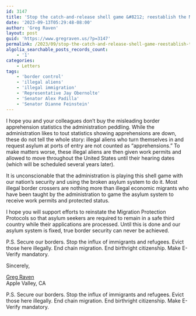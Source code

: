 ```yaml
---
id: 3147
title: 'Stop the catch-and-release shell game &#8212; reestablish the Migration Protection Protocols!'
date: '2023-09-13T05:29:48-08:00'
author: 'Greg Raven'
layout: post
guid: 'https://www.gregraven.us/?p=3147'
permalink: /2023/09/stop-the-catch-and-release-shell-game-reestablish-the-migration-protection-protocols/
algolia_searchable_posts_records_count:
    - '1'
categories:
    - Letters
tags:
    - 'border control'
    - 'illegal aliens'
    - 'illegal immigration'
    - 'Representative Jay Obernolte'
    - 'Senator Alex Padilla'
    - 'Senator Dianne Feinstein'
---
```


I hope you and your colleagues don’t buy the misleading border apprehension statistics the administration peddling. While the administration likes to tout statistics showing apprehensions are down, these do not tell the whole story: illegal aliens who turn themselves in and request asylum at ports of entry are not counted as “apprehensions.” To make matters worse, these illegal aliens are then given work permits and allowed to move throughout the United States until their hearing dates (which will be scheduled several years later).

It is unconscionable that the administration is playing this shell game with our nation’s security and using the broken asylum system to do it. Most illegal border crossers are nothing more than illegal economic migrants who have been taught by the administration to game the asylum system to receive work permits and protected status.

I hope you will support efforts to reinstate the Migration Protection Protocols so that asylum seekers are required to remain in a safe third country while their applications are processed. Until this is done and our asylum system is fixed, true border security can never be achieved.

P.S. Secure our borders. Stop the influx of immigrants and refugees. Evict those here illegally. End chain migration. End birthright citizenship. Make E-Verify mandatory.

Sincerely,

[Greg Raven](https://www.gregraven.org/)  
Apple Valley, CA

P.S. Secure our borders. Stop the influx of immigrants and refugees. Evict those here illegally. End chain migration. End birthright citizenship. Make E-Verify mandatory.